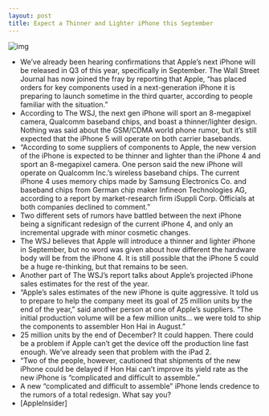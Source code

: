 ```yaml
---
layout: post
title: Expect a Thinner and Lighter iPhone this September
---
```

![img](http://media.idownloadblog.com/wp-content/uploads/2011/06/iphone5_concept2-e1309964689959.jpg)
* We’ve already been hearing confirmations that Apple’s next iPhone will be released in Q3 of this year, specifically in September. The Wall Street Journal has now joined the fray by reporting that Apple, “has placed orders for key components used in a next-generation iPhone it is preparing to launch sometime in the third quarter, according to people familiar with the situation.”
* According to The WSJ, the next gen iPhone will sport an 8-megapixel camera, Qualcomm baseband chips, and boast a thinner/lighter design. Nothing was said about the GSM/CDMA world phone rumor, but it’s still expected that the iPhone 5 will operate on both carrier basebands.
* “According to some suppliers of components to Apple, the new version of the iPhone is expected to be thinner and lighter than the iPhone 4 and sport an 8-megapixel camera. One person said the new iPhone will operate on Qualcomm Inc.’s wireless baseband chips. The current iPhone 4 uses memory chips made by Samsung Electronics Co. and baseband chips from German chip maker Infineon Technologies AG, according to a report by market-research firm iSuppli Corp. Officials at both companies declined to comment.”
* Two different sets of rumors have battled between the next iPhone being a significant redesign of the current iPhone 4, and only an incremental upgrade with minor cosmetic changes.
* The WSJ believes that Apple will introduce a thinner and lighter iPhone in September, but no word was given about how different the hardware body will be from the iPhone 4. It is still possible that the iPhone 5 could be a huge re-thinking, but that remains to be seen.
* Another part of The WSJ’s report talks about Apple’s projected iPhone sales estimates for the rest of the year.
* “Apple’s sales estimates of the new iPhone is quite aggressive. It told us to prepare to help the company meet its goal of 25 million units by the end of the year,” said another person at one of Apple’s suppliers. “The initial production volume will be a few million units… we were told to ship the components to assembler Hon Hai in August.”
* 25 million units by the end of December? It could happen. There could be a problem if Apple can’t get the device off the production line fast enough. We’ve already seen that problem with the iPad 2.
* “Two of the people, however, cautioned that shipments of the new iPhone could be delayed if Hon Hai can’t improve its yield rate as the new iPhone is “complicated and difficult to assemble.”
* A new “complicated and difficult to assemble” iPhone lends credence to the rumors of a total redesign. What say you?
* [AppleInsider]

